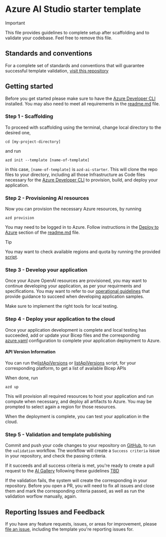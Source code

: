 # Azure AI Studio starter template

> [!IMPORTANT]
> This file provides guidelines to complete setup after scaffolding and to validate your codebase. Feel free to remove this file.

## Standards and conventions

For a complete set of standards and conventions that will guarantee successful template validation, [visit this repository](https://github.com/Azure-Samples/azd-template-artifacts)

## Getting started

Before you get started please make sure to have the [Azure Developer CLI](https://learn.microsoft.com/azure/developer/azure-developer-cli/overview) installed. You may also need to meet all requirements in the [readme.md](./README.md) file.

### Step 1 - Scaffolding

To proceed with scaffolding using the terminal, change local directory to the desired one, 

`cd [my-project-directory]`

and run

`azd init --template [name-of-template]`

in this case, `[name-of-template]` is `azd-ai-starter`. This will clone the repo files to your directory, including all those Infrastructure as Code files necessary for the [Azure Developer CLI](https://learn.microsoft.com/azure/developer/azure-developer-cli/overview) to provision, build, and deploy your application.

### Step 2 - Provisioning AI resources

Now you can provision the necessary Azure resources, by running

`azd provision`

You may need to be logged in to Azure. Follow instructions in the [Deploy to Azure](./README.md#quickstart) section of the [readme.md](./README.md) file.

> [!TIP]
> You may want to check available regions and quota by running the provided [script](#).

### Step 3 - Develop your application

Once your Azure OpenAI resources are provisioned, you may want to continue developing your application, as per your requirments and specifications. You may want to refer to our [operational guidelines](https://github.com/Azure-Samples/azd-template-artifacts/blob/main/docs/development-guidelines/operational-guidelines.md) that provide guidance to succeed when developing application samples.

Make sure to implement the right tools for local testing.

### Step 4 - Deploy your application to the cloud

Once your application development is complete and local testing has succeeded, add or update your Bicep files and the corresponding [azure.yaml](./azure.yaml) configuration to complete your application deployment to Azure. 

#### API Version Information

You can run the[listApiVersions](./scripts/listApiVersions.sh) or [listApiVersions](./scripts/listApiVersions.ps1) script, for your corresponding platform, to get a list of available Bicep APIs

When done, run

`azd up`

This will provision all required resources to host your application and run compute when necessary, and deploy all artifacts to Azure. You may be prompted to select again a region for those resources.

When the deployment is complete, you can test your application in the cloud.

### Step 5 - Validation and template publishing

Commit and push your code changes to your repository on [GitHub](https://github.com/), to run the `validation` workflow. The workflow will create a `Success criteria` issue in your repository, and check the passing criteria.

If it succeeds and all success criteria is met, you're ready to create a pull request to the [AI Gallery](https://azure.github.io/ai-apps/) following these guidelines [TBD](#)

If the validation fails, the system will create the corresponding in your repository. Before you open a PR, you will need to fix all issues and close them and mark the corresponding criteria passed, as well as run the validation worflow manually, again.

## Reporting Issues and Feedback

If you have any feature requests, issues, or areas for improvement, please [file an issue](https://github.com/Azure-Samples/azd-template-artifacts/issues), including the template you're reporting issues for.